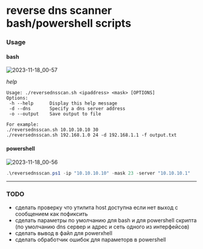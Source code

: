 # reverse dns scanner bash/powershell scripts
### Usage
#### bash
![2023-11-18_00-57](https://github.com/sergo2048/reversednsscaner/assets/40056618/b71b9aa2-a575-44ff-9319-9efbc11a9f6b)

*help*
```
Usage: ./reversednsscan.sh <ipaddress> <mask> [OPTIONS]
Options:
 -h --help      Display this help message
 -d --dns       Specify a dns server address
 -o --output    Save output to file

For example:
./reversednsscan.sh 10.10.10.10 30
./reversednsscan.sh 192.168.1.0 24 -d 192.168.1.1 -f output.txt
```

#### powershell
![2023-11-18_00-56](https://github.com/sergo2048/reversednsscaner/assets/40056618/aba7de06-37d9-4547-866d-e0ba31f20b15)

```powershell
.\reversednsscan.ps1 -ip "10.10.10.10" -mask 23 -server "10.10.10.1"
```

---
### TODO 
* сделать проверку что утилита host доступна если нет выход с сообщением как пофиксить 
* сделать параметры по умолчанию для bash и для powershell скрипта (по умолчанию dns сервер и адрес и сеть одного из интерфейсов)
* сделать вывод в файл для powerxhell
* сделать обработчик ошибок для параметорв в powershell
